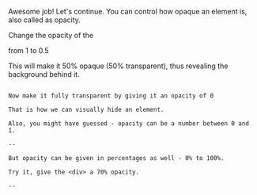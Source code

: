 Awesome job! Let's continue. You can control how opaque an element is, also called as opacity.

Change the opacity of the <div> from 1 to 0.5

This will make it 50% opaque (50% transparent), thus revealing the background behind it.

```

Now make it fully transparent by giving it an opacity of 0

That is how we can visually hide an element.

Also, you might have guessed - opacity can be a number between 0 and 1.

--

But opacity can be given in percentages as well - 0% to 100%.

Try it, give the <div> a 70% opacity.

--

